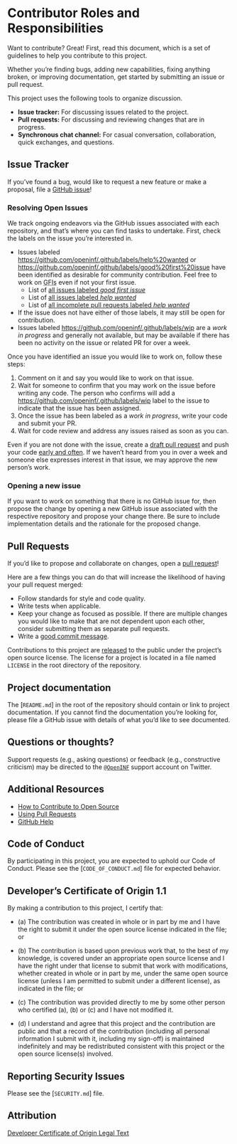 <!--

https://docs.github.com/en/free-pro-team@latest/github/building-a-strong-community/setting-guidelines-for-repository-contributors

-->

# Contributor Roles and Responsibilities

Want to contribute? Great! First, read this document, which is a set of
guidelines to help you contribute to this project.

Whether you’re finding bugs, adding new capabilities, fixing anything broken, or
improving documentation, get started by submitting an issue or pull request.

This project uses the following tools to organize discussion.

- **Issue tracker:** For discussing issues related to the project.
- **Pull requests:** For discussing and reviewing changes that are in progress.
- **Synchronous chat channel:** For casual conversation, collaboration, quick
  exchanges, and questions.

## Issue Tracker

If you’ve found a bug, would like to request a new feature or make a proposal,
file a [GitHub issue]!

### Resolving Open Issues

We track ongoing endeavors via the GitHub issues associated with each
repository, and that’s where you can find tasks to undertake. First, check the
labels on the issue you’re interested in.

- Issues labeled https://github.com/openinf/.github/labels/help%20wanted or
  https://github.com/openinf/.github/labels/good%20first%20issue have been
  identified as desirable for community contribution. Feel free to work on
  <abbr title="Good First Issues">GFIs</abbr> even if not your first issue.
  - List of [all issues labeled _good first issue_][i-gfi]
  - List of [all issues labeled _help wanted_][i-help]
  - List of [all incomplete pull requests labeled _help wanted_][pr-help]
- If the issue does not have either of those labels, it may still be open for
  contribution.
- Issues labeled https://github.com/openinf/.github/labels/wip are a _work in
  progress_ and generally not available, but may be available if there has been
  no activity on the issue or related PR for over a week.

Once you have identified an issue you would like to work on, follow these steps:

1.  Comment on it and say you would like to work on that issue.
2.  Wait for someone to confirm that you may work on the issue before writing
    any code. The person who confirms will add a
    https://github.com/openinf/.github/labels/wip label to the issue to indicate
    that the issue has been assigned.
3.  Once the issue has been labeled as a _work in progress_, write your code and
    submit your PR.
4.  Wait for code review and address any issues raised as soon as you can.

Even if you are not done with the issue, create a [draft pull request][] and
push your code [early and often][]. If we haven’t heard from you in over a week
and someone else expresses interest in that issue, we may approve the new
person’s work.

### Opening a new issue

If you want to work on something that there is no GitHub issue for, then propose
the change by opening a new GitHub issue associated with the respective
repository and propose your change there. Be sure to include implementation
details and the rationale for the proposed change.

## Pull Requests

If you’d like to propose and collaborate on changes, open a [pull request][]!

Here are a few things you can do that will increase the likelihood of having
your pull request merged:

- Follow standards for style and code quality.
- Write tests when applicable.
- Keep your change as focused as possible. If there are multiple changes you
  would like to make that are not dependent upon each other, consider submitting
  them as separate pull requests.
- Write a [good commit message][].

Contributions to this project are [released][contrib-license] to the public
under the project’s open source license. The license for a project is located in
a file named `LICENSE` in the root directory of the repository.

## Project documentation

The [`README.md`] in the root of the repository should contain or link to
project documentation. If you cannot find the documentation you’re looking for,
please file a GitHub issue with details of what you’d like to see documented.

## Questions or thoughts?

Support requests (e.g., asking questions) or feedback (e.g., constructive
criticism) may be directed to the [`@OpenINF`][twitter-account] support account
on Twitter.

## Additional Resources

- [How to Contribute to Open Source](https://opensource.guide/how-to-contribute/)
- [Using Pull Requests](https://help.github.com/articles/about-pull-requests/)
- [GitHub Help](https://help.github.com)

## Code of Conduct

By participating in this project, you are expected to uphold our Code of
Conduct. Please see the [`CODE_OF_CONDUCT.md`] file for expected behavior.

## Developer’s Certificate of Origin 1.1

By making a contribution to this project, I certify that:

- (a) The contribution was created in whole or in part by me and I have the
  right to submit it under the open source license indicated in the file; or

- (b) The contribution is based upon previous work that, to the best of my
  knowledge, is covered under an appropriate open source license and I have the
  right under that license to submit that work with modifications, whether
  created in whole or in part by me, under the same open source license (unless
  I am permitted to submit under a different license), as indicated in the file;
  or

- (c) The contribution was provided directly to me by some other person who
  certified (a), (b) or (c) and I have not modified it.

- (d) I understand and agree that this project and the contribution are public
  and that a record of the contribution (including all personal information I
  submit with it, including my sign-off) is maintained indefinitely and may be
  redistributed consistent with this project or the open source license(s)
  involved.

## Reporting Security Issues

Please see the [`SECURITY.md`] file.

## Attribution

[Developer Certificate of Origin Legal Text](https://developercertificate.org/)

[**@OpenINF**]: https://github.com/OpenINF
[**@OpenINF/.github**]: https://github.com/OpenINF/.github
[`authors`]:
  https://github.com/openinf/.github/blob/HEAD/AUTHORS
  'List of people who have contributed code to this project'
[`code_of_conduct`]:
  ./CODE_OF_CONDUCT.md
  'Standards for how to engage with the project community'
[`contributing`]: ./CONTRIBUTING.md 'Contribution guidelines for this project'
[`funding`]:
  ./.github/FUNDING.yml
  'How to financially support maintenance/development of @OpenINF projects on GitHub using GitHub Sponsors'
[`license`]:
  ./LICENSE
  'The open source software license(s) associated with this project'
[`readme`]: ./README.md 'The landing/home page of this project'
[`security`]:
  ./SECURITY.md
  'Instructions on how to report security vulnerabilities for this project'
[`support`]: ./SUPPORT.md 'Where to get help on this project'
[`vision`]: ./VISION.md 'What the goal(s) and/or scope are of this project'
[contrib-license]:
  https://help.github.com/articles/github-terms-of-service/#6-contributions-under-repository-license
[dco]: https://developercertificate.org
[draft pull request]:
  https://help.github.com/en/articles/about-pull-requests#draft-pull-requests
[early and often]: https://www.worklytics.co/blog/commit-early-push-often/
[good commit message]:
  http://tbaggery.com/2008/04/19/a-note-about-git-commit-messages.html
[i-gfi]:
  https://github.com/search?q=org%3Aopeninf+is%3Aissue+is%3Aopen+label%3A%22good+first+issue%22
[i-help]:
  https://github.com/search?q=org%3Aopeninf+is%3Aissue+is%3Aopen+label%3A%22help+wanted%22
[twitter-account]: https://twitter.com/OpenINF
[GitHub issue]:
  http://help.github.com/en/github/managing-your-work-on-github/creating-an-issue
[pr-help]:
  https://github.com/search?q=org%3Aopeninf+is%3Apr+is%3Aopen+label%3A%22help+wanted%22
[pull request]:
  https://help.github.com/en/desktop/contributing-to-projects/creating-a-pull-request

